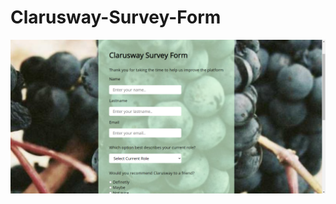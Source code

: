 # Clarusway-Survey-Form
![](https://github.com/mustafa-3/Clarusway-Survey-Form/blob/master/images/Preview-clarus.png)
